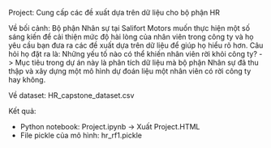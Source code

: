 Project: Cung cấp các đề xuất dựa trên dữ liệu cho bộ phận HR

Về bối cảnh: Bộ phận Nhân sự tại Salifort Motors muốn thực hiện một số sáng kiến để cải thiện mức độ hài lòng của nhân viên trong công ty và họ yêu cầu bạn đưa ra các đề xuất dựa trên dữ liệu để giúp họ hiểu rõ hơn.
Câu hỏi họ đặt ra là: Những yếu tố nào có thể khiến nhân viên rời khỏi công ty?
-> Mục tiêu trong dự án này là phân tích dữ liệu mà bộ phận Nhân sự đã thu thập và xây dựng một mô hình dự đoán liệu một nhân viên có rời công ty hay không.

Về dataset: HR_capstone_dataset.csv

Kết quả:
- Python notebook: Project.ipynb
-> Xuất Project.HTML
- File pickle của mô hình: hr_rf1.pickle
